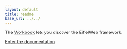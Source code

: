 ```yaml
---
layout: default
title: readme
base_url: ../../
---
```

The [Workbook](../workbook) lets you discover the EiffelWeb framework.

[Enter the documentation](../workbook)
		
